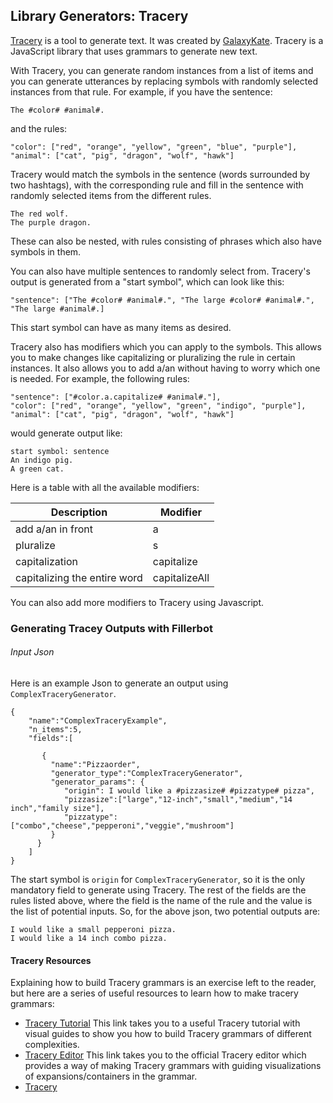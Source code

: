 ## Library Generators: Tracery

[Tracery](http://tracery.io/) is a tool to generate text. It was created by [GalaxyKate](http://www.galaxykate.com/). 
Tracery is a JavaScript library that uses grammars to generate new text. 

With Tracery, you can generate random instances from a list of items and you can generate utterances by replacing
symbols with randomly selected instances from that rule. For example, if you have the sentence:
```buildoutcfg
The #color# #animal#. 
```
and the rules:
```buildoutcfg
"color": ["red", "orange", "yellow", "green", "blue", "purple"],
"animal": ["cat", "pig", "dragon", "wolf", "hawk"]
```

Tracery would match the symbols in the sentence (words surrounded by two hashtags), with the corresponding rule 
and fill in the sentence with randomly selected items from the different rules. 
```buildoutcfg
The red wolf.
The purple dragon.
```
These can also be nested, with rules consisting of phrases which also have symbols in them. 

You can also have multiple sentences to randomly select from. Tracery's output is generated from a 
"start symbol", which can look like this:
```buildoutcfg
"sentence": ["The #color# #animal#.", "The large #color# #animal#.", "The large #animal#.]
```
This start symbol can have as many items as desired. 

Tracery also has modifiers which you can apply to the symbols. This allows you to make changes like capitalizing or 
pluralizing the rule in certain instances. It also allows you to add a/an without having to worry which one is needed.
For example, the following rules:
```buildoutcfg
"sentence": ["#color.a.capitalize# #animal#."],
"color": ["red", "orange", "yellow", "green", "indigo", "purple"],
"animal": ["cat", "pig", "dragon", "wolf", "hawk"]
```
would generate output like:
```buildoutcfg
start symbol: sentence
An indigo pig.
A green cat. 
```

Here is a table with all the available modifiers:

| Description                  | Modifier      |
|------------------------------|---------------|
| add a/an in front            | a             |
| pluralize                    | s             |
| capitalization               | capitalize    |
| capitalizing the entire word | capitalizeAll |

You can also add more modifiers to Tracery using Javascript. 

### Generating Tracey Outputs with Fillerbot

###### Input Json

Here is an example Json to generate an output using `ComplexTraceryGenerator`. 
```
{
    "name":"ComplexTraceryExample",
    "n_items":5,
    "fields":[
       
       {
         "name":"Pizzaorder",
         "generator_type":"ComplexTraceryGenerator",
         "generator_params": {
            "origin": I would like a #pizzasize# #pizzatype# pizza",
            "pizzasize":["large","12-inch","small","medium","14 inch","family size"],
            "pizzatype":["combo","cheese","pepperoni","veggie","mushroom"]
         }
      }
    ]
}
```

The start symbol is `origin` for `ComplexTraceryGenerator`, so it is the only mandatory field to generate using Tracery. 
The rest of the fields are the rules listed above, where the field is the name of the rule and the value is the list 
of potential inputs. So, for the above json, two potential outputs are:
```buildoutcfg
I would like a small pepperoni pizza. 
I would like a 14 inch combo pizza. 
```


#### Tracery Resources ####
Explaining how to build Tracery grammars is an exercise left to the reader, but here are a series of useful resources to learn how to make tracery grammars:
- [Tracery Tutorial](http://www.crystalcodepalace.com/traceryTut.html) This link takes you to a useful Tracery tutorial with visual guides to show you how to build Tracery grammars of different complexities. 
- [Tracery Editor](http://tracery.io/editor/) This link takes you to  the official Tracery editor which provides a way of making Tracery grammars with guiding visualizations of expansions/containers in the grammar.
- [Tracery](https://tracery.io//) 